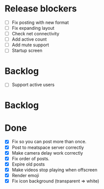 # Release blockers
- [ ] Fix posting with new format
- [ ] Fix expanding layout
- [ ] Check net connectivity
- [ ] Add active count
- [ ] Add mute support
- [ ] Startup screen

# Backlog 
- [ ] Support active users

# Backlog

# Done
- [x] Fix so you can post more than once.
- [x] Post to meatspace server correctly
- [x] Make camera delay work correctly
- [x] Fix order of posts.
- [x] Expire old posts
- [x] Make videos stop playing when offscreen
- [x] Render emoji
- [x] Fix icon background (transparent => white)
